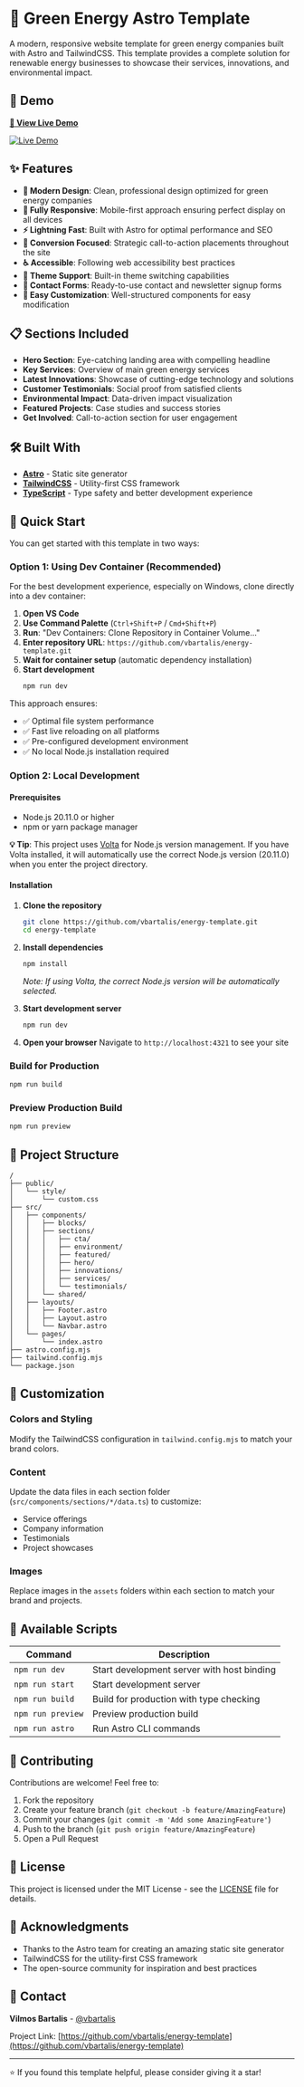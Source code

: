 # 🌱 Green Energy Astro Template

A modern, responsive website template for green energy companies built with Astro and TailwindCSS. This template provides a complete solution for renewable energy businesses to showcase their services, innovations, and environmental impact.

## 🚀 Demo

**[🔗 View Live Demo](https://vbartalis.github.io/energy-template/)**

[![Live Demo](https://img.shields.io/badge/Live-Demo-green?style=for-the-badge)](https://vbartalis.github.io/energy-template/)

## ✨ Features

- **🎨 Modern Design**: Clean, professional design optimized for green energy companies
- **📱 Fully Responsive**: Mobile-first approach ensuring perfect display on all devices
- **⚡ Lightning Fast**: Built with Astro for optimal performance and SEO
- **🎯 Conversion Focused**: Strategic call-to-action placements throughout the site
- **♿ Accessible**: Following web accessibility best practices
- **🌙 Theme Support**: Built-in theme switching capabilities
- **📧 Contact Forms**: Ready-to-use contact and newsletter signup forms
- **🔧 Easy Customization**: Well-structured components for easy modification

## 📋 Sections Included

- **Hero Section**: Eye-catching landing area with compelling headline
- **Key Services**: Overview of main green energy services
- **Latest Innovations**: Showcase of cutting-edge technology and solutions
- **Customer Testimonials**: Social proof from satisfied clients
- **Environmental Impact**: Data-driven impact visualization
- **Featured Projects**: Case studies and success stories
- **Get Involved**: Call-to-action section for user engagement

## 🛠️ Built With

- **[Astro](https://astro.build/)** - Static site generator
- **[TailwindCSS](https://tailwindcss.com/)** - Utility-first CSS framework
- **[TypeScript](https://www.typescriptlang.org/)** - Type safety and better development experience

## 🚀 Quick Start

You can get started with this template in two ways:

### Option 1: Using Dev Container (Recommended)

For the best development experience, especially on Windows, clone directly into a dev container:

1. **Open VS Code**
2. **Use Command Palette** (`Ctrl+Shift+P` / `Cmd+Shift+P`)
3. **Run**: "Dev Containers: Clone Repository in Container Volume..."
4. **Enter repository URL**: `https://github.com/vbartalis/energy-template.git`
5. **Wait for container setup** (automatic dependency installation)
6. **Start development**
   ```bash
   npm run dev
   ```

This approach ensures:
- ✅ Optimal file system performance
- ✅ Fast live reloading on all platforms
- ✅ Pre-configured development environment
- ✅ No local Node.js installation required

### Option 2: Local Development

#### Prerequisites

- Node.js 20.11.0 or higher
- npm or yarn package manager

**💡 Tip**: This project uses [Volta](https://volta.sh/) for Node.js version management. If you have Volta installed, it will automatically use the correct Node.js version (20.11.0) when you enter the project directory.

#### Installation

1. **Clone the repository**
   ```bash
   git clone https://github.com/vbartalis/energy-template.git
   cd energy-template
   ```

2. **Install dependencies**
   ```bash
   npm install
   ```
   
   *Note: If using Volta, the correct Node.js version will be automatically selected.*

3. **Start development server**
   ```bash
   npm run dev
   ```

4. **Open your browser**
   Navigate to `http://localhost:4321` to see your site

### Build for Production

```bash
npm run build
```

### Preview Production Build

```bash
npm run preview
```

## 📁 Project Structure

```
/
├── public/
│   └── style/
│       └── custom.css
├── src/
│   ├── components/
│   │   ├── blocks/
│   │   ├── sections/
│   │   │   ├── cta/
│   │   │   ├── environment/
│   │   │   ├── featured/
│   │   │   ├── hero/
│   │   │   ├── innovations/
│   │   │   ├── services/
│   │   │   └── testimonials/
│   │   └── shared/
│   ├── layouts/
│   │   ├── Footer.astro
│   │   ├── Layout.astro
│   │   └── Navbar.astro
│   └── pages/
│       └── index.astro
├── astro.config.mjs
├── tailwind.config.mjs
└── package.json
```

## 🎨 Customization

### Colors and Styling
Modify the TailwindCSS configuration in `tailwind.config.mjs` to match your brand colors.

### Content
Update the data files in each section folder (`src/components/sections/*/data.ts`) to customize:
- Service offerings
- Company information
- Testimonials
- Project showcases

### Images
Replace images in the `assets` folders within each section to match your brand and projects.

## 📝 Available Scripts

| Command | Description |
|---------|-------------|
| `npm run dev` | Start development server with host binding |
| `npm run start` | Start development server |
| `npm run build` | Build for production with type checking |
| `npm run preview` | Preview production build |
| `npm run astro` | Run Astro CLI commands |

## 🤝 Contributing

Contributions are welcome! Feel free to:

1. Fork the repository
2. Create your feature branch (`git checkout -b feature/AmazingFeature`)
3. Commit your changes (`git commit -m 'Add some AmazingFeature'`)
4. Push to the branch (`git push origin feature/AmazingFeature`)
5. Open a Pull Request

## 📄 License

This project is licensed under the MIT License - see the [LICENSE](LICENSE) file for details.

## 🙏 Acknowledgments

- Thanks to the Astro team for creating an amazing static site generator
- TailwindCSS for the utility-first CSS framework
- The open-source community for inspiration and best practices

## 📧 Contact

**Vilmos Bartalis** - [@vbartalis](https://github.com/vbartalis)

Project Link: [https://github.com/vbartalis/energy-template](https://github.com/vbartalis/energy-template)

---

⭐ If you found this template helpful, please consider giving it a star!
